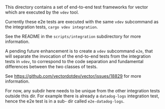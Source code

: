 This directory contains a set of end-to-end test frameworks for vector which are executed by the
`vdev` tool.

Currently these e2e tests are executed with the same `vdev` subcommand as the integration tests,
`cargo vdev integration`.

See the README in the `scripts/integration` subdirectory for more information.

A pending future enhancement is to create a `vdev` subcommand `e2e`, that will separate the
invocation of the end-to-end tests from the integration tests in `vdev`, to correspond to the
code separation and fundamental differences between the two classes of tests.

See https://github.com/vectordotdev/vector/issues/18829 for more information.

For now, any subdir here needs to be unique from the other integration tests outside this dir.
For example there is already a `datadog-logs` integration test, hence the e2e test is in a sub-
dir called `e2e-datadog-logs`.
